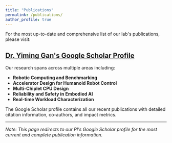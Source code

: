 ```yaml
---
title: "Publications"
permalink: /publications/
author_profile: true
---
```




For the most up-to-date and comprehensive list of our lab's publications, please visit:

## [Dr. Yiming Gan's Google Scholar Profile](https://scholar.google.com/citations?user=d-1MZhIAAAAJ&hl=zh-CN)

Our research spans across multiple areas including:

- **Robotic Computing and Benchmarking**
- **Accelerator Design for Humanoid Robot Control**
- **Multi-Chiplet CPU Design**
- **Reliability and Safety in Embodied AI**
- **Real-time Workload Characterization**

The Google Scholar profile contains all our recent publications with detailed citation information, co-authors, and impact metrics.

---

*Note: This page redirects to our PI's Google Scholar profile for the most current and complete publication information.* 